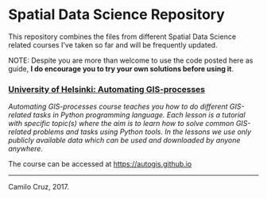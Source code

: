 # Spatial Data Science Repository
This repository combines the files from different Spatial Data Science related courses I've taken so far and will be frequently updated.

NOTE: Despite you are more than welcome to use the code posted here as guide, **I do encourage you to try your own solutions before using it**.


### [University of Helsinki: Automating GIS-processes](01_Automating_GIS_Processes)
*Automating GIS-processes course teaches you how to do different GIS-related tasks in Python programming language. Each lesson is a tutorial with specific topic(s) where the aim is to learn how to solve common GIS-related problems and tasks using Python tools. In the lessons we use only publicly available data which can be used and downloaded by anyone anywhere.*

The course can be accessed at [https://autogis.github.io  ](https://autogis.github.io)

____
Camilo Cruz, 2017.